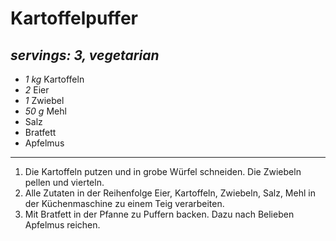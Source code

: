 # Kartoffelpuffer
*servings: 3, vegetarian*
---
- *1 kg* Kartoffeln
- *2* Eier
- *1* Zwiebel
- *50 g* Mehl
- Salz
- Bratfett
- Apfelmus
---
1. Die Kartoffeln putzen und in grobe Würfel schneiden. Die Zwiebeln pellen und vierteln.
2. Alle Zutaten in der Reihenfolge Eier, Kartoffeln, Zwiebeln, Salz, Mehl in der Küchenmaschine zu einem Teig verarbeiten.
3. Mit Bratfett in der Pfanne zu Puffern backen. Dazu nach Belieben Apfelmus reichen.
